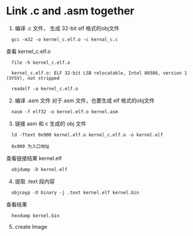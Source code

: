 # Link .c and .asm together

1. 编译 .c 文件， 生成 32-bit elf 格式的obj文件
```
  gcc -m32 -o kernel_c.elf.o -c kernal_c.c
```
查看 kernel_c.elf.o
```
  file -h kernel_c.elf.o

  kernel_c.elf.o: ELF 32-bit LSB relocatable, Intel 80386, version 1 (SYSV), not stripped
```

```
  readelf -a kernel_c.elf.o
```

2. 编译 .asm 文件
对于.asm 文件，也要生成 elf 格式的obj文件
```
  nasm -f elf32 -o kernel.elf.o kernel.asm
```

3. 链接 asm 和 c 生成的 obj 文件
```
  ld -Ttext 0x900 kernel.elf.o kernel_c.elf.o -o kernel.elf

  0x900 为入口地址
```

查看链接结果 kernel.elf
```
  objdump -D kernel.elf
```

4. 提取 .text 段内容

```
  objcoyp -O binary -j .text kernel.elf kernel.bin 
```

查看结果 
```
  hexdump kernel.bin
```


5. create Image
